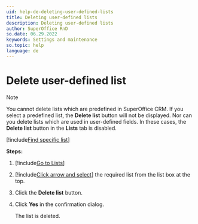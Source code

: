```yaml
---
uid: help-de-deleting-user-defined-lists
title: Deleting user-defined lists
description: Deleting user-defined lists
author: SuperOffice RnD
so.date: 06.29.2022
keywords: Settings and maintenance
so.topic: help
language: de
---
```


# Delete user-defined list

> [!NOTE]
> You cannot delete lists which are predefined in SuperOffice CRM. If you select a predefined list, the **Delete list** button will not be displayed. Nor can you delete lists which are used in user-defined fields. In these cases, the **Delete list** button in the **Lists** tab is disabled.

[!include[Find specific list](includes/tip-find-list.md)]

**Steps:**

1. [!include[Go to Lists](includes/goto-lists.md)]
2. [!include[Click arrow and select](includes/expand-list.md)] the required list from the list box at the top.
3. Click the **Delete list** button.
4. Click **Yes** in the confirmation dialog.

    The list is deleted.

<!-- Referenced links -->

<!-- Referenced images -->


